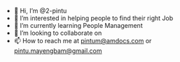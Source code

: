 - 👋 Hi, I’m @2-pintu
- 👀 I’m interested in helping people to find their right Job
- 🌱 I’m currently learning People Management
- 💞️ I’m looking to collaborate on 
- 📫 How to reach me at pintum@amdocs.com or pintu.mayengbam@gmail.com

<!---
2-pintu/2-pintu is a ✨ special ✨ repository because its `README.md` (this file) appears on your GitHub profile.
You can click the Preview link to take a look at your changes.
--->
